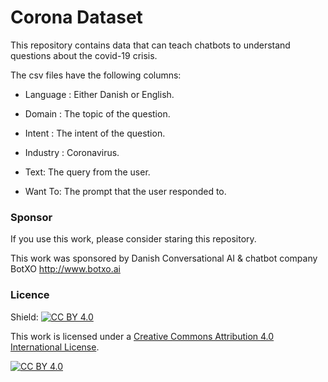 Corona Dataset
==============

This repository contains data that can teach chatbots to understand questions about the covid-19 crisis.

The csv files have the following columns:

- Language : Either Danish or English.

- Domain : The topic of the question.

- Intent : The intent of the question.

- Industry : Coronavirus.

- Text: The query from the user.

- Want To: The prompt that the user responded to.

### Sponsor

If you use this work, please consider staring this repository.

This work was sponsored by Danish Conversational AI & chatbot company BotXO
http://www.botxo.ai

### Licence

Shield: [![CC BY 4.0][cc-by-shield]][cc-by]

This work is licensed under a [Creative Commons Attribution 4.0 International
License][cc-by].

[![CC BY 4.0][cc-by-image]][cc-by]

[cc-by]: http://creativecommons.org/licenses/by/4.0/
[cc-by-image]: https://i.creativecommons.org/l/by/4.0/88x31.png
[cc-by-shield]: https://img.shields.io/badge/License-CC%20BY%204.0-lightgrey.svg
